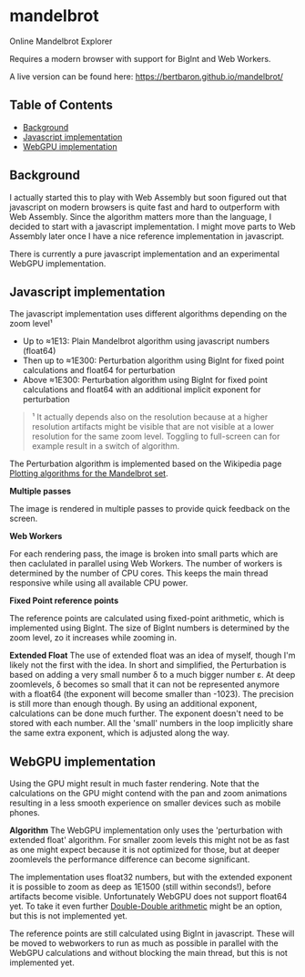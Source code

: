 # mandelbrot

Online Mandelbrot Explorer

Requires a modern browser with support for BigInt and Web Workers.

A live version can be found here: https://bertbaron.github.io/mandelbrot/

## Table of Contents

- [Background](#background)
- [Javascript implementation](#javascript-implementation)
- [WebGPU implementation](#webgpu-implementation)

## Background

I actually started this to play with Web Assembly but soon figured out that javascript on modern browsers is quite fast and hard to outperform with Web Assembly. Since the algorithm matters more than the language, I decided to start with a javascript implementation. I might move parts to Web Assembly later once I have a nice reference implementation in javascript.

There is currently a pure javascript implementation and an experimental WebGPU implementation.

## Javascript implementation

The javascript implementation uses different algorithms depending on the zoom level¹

* Up to ≈1E13: Plain Mandelbrot algorithm using javascript numbers (float64)
* Then up to ≈1E300: Perturbation algorithm using BigInt for fixed point calculations and float64 for perturbation
* Above ≈1E300: Perturbation algorithm using BigInt for fixed point calculations and float64 with an additional implicit exponent for perturbation

> ¹ It actually depends also on the resolution because at a higher resolution artifacts might be visible that are not visible at a lower resolution for the same zoom level. Toggling to full-screen can for example result in a switch of algorithm.

The Perturbation algorithm is implemented based on the Wikipedia page [Plotting algorithms for the Mandelbrot set](https://en.wikipedia.org/wiki/Plotting_algorithms_for_the_Mandelbrot_set#Perturbation_theory_and_series_approximation).

**Multiple passes**

The image is rendered in multiple passes to provide quick feedback on the screen.  

**Web Workers**

For each rendering pass, the image is broken into small parts which are then caclulated in parallel using Web Workers. The number of workers is determined by the number of CPU cores. This keeps the main thread responsive while using all available CPU power.

**Fixed Point reference points**

The reference points are calculated using fixed-point arithmetic, which is implemented using BigInt. The size of BigInt numbers is determined by the zoom level, zo it increases while zooming in.

**Extended Float**
The use of extended float was an idea of myself, though I'm likely not the first with the idea. In short and simplified, the Perturbation is based on adding a very small number δ to a much bigger number ε. At deep zoomlevels, δ becomes so small that it can not be represented anymore with a float64 (the exponent will become smaller than -1023). The precision is still more than enough though. By using an additional exponent, calculations can be done much further. The exponent doesn't need to be stored with each number. All the 'small' numbers in the loop implicitly share the same extra exponent, which is adjusted along the way. 

## WebGPU implementation

Using the GPU might result in much faster rendering. Note that the calculations on the GPU might contend with the pan and zoom animations resulting in a less smooth experience on smaller devices such as mobile phones. 

**Algorithm**
The WebGPU implementation only uses the 'perturbation with extended float' algorithm. For smaller zoom levels this might not be as fast as one might expect because it is not optimized for those, but at deeper zoomlevels the performance difference can become significant. 

The implementation uses float32 numbers, but with the extended exponent it is possible to zoom as deep as 1E1500 (still within seconds!), before artifacts become visible. Unfortunately WebGPU does not support float64 yet. To take it even further [Double-Double arithmetic](https://en.wikipedia.org/wiki/Quadruple-precision_floating-point_format) might be an option, but this is not implemented yet.

The reference points are still calculated using BigInt in javascript. These will be moved to webworkers to run as much as possible in parallel with the WebGPU calculations and without blocking the main thread, but this is not implemented yet.